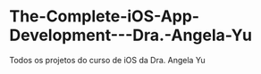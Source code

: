 # The-Complete-iOS-App-Development---Dra.-Angela-Yu
Todos os projetos do curso de iOS da Dra. Angela Yu

